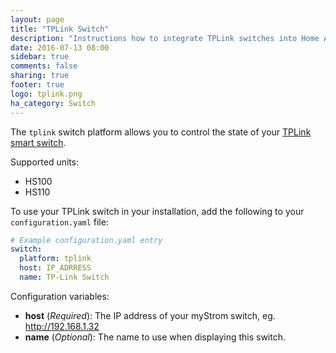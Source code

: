 ```yaml
---
layout: page
title: "TPLink Switch"
description: "Instructions how to integrate TPLink switches into Home Assistant."
date: 2016-07-13 08:00
sidebar: true
comments: false
sharing: true
footer: true
logo: tplink.png
ha_category: Switch
---
```



The `tplink` switch platform allows you to control the state of your [TPLink smart switch](http://www.tp-link.com/en/products/list-5258.html).

Supported units:

- HS100
- HS110

To use your TPLink switch in your installation, add the following to your `configuration.yaml` file:

```yaml
# Example configuration.yaml entry
switch:
  platform: tplink
  host: IP_ADRRESS
  name: TP-Link Switch
```

Configuration variables:

- **host** (*Required*): The IP address of your myStrom switch, eg. http://192.168.1.32
- **name** (*Optional*): The name to use when displaying this switch.


